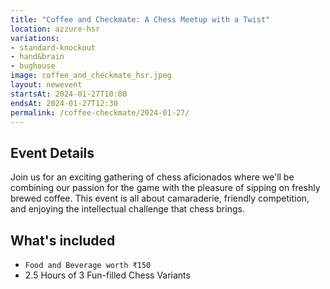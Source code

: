 ```yaml
---
title: "Coffee and Checkmate: A Chess Meetup with a Twist"
location: azzure-hsr
variations:
- standard-knockout
- hand&brain
- bughouse
image: coffee_and_checkmate_hsr.jpeg
layout: newevent
startsAt: 2024-01-27T10:00
endsAt: 2024-01-27T12:30
permalink: /coffee-checkmate/2024-01-27/
---
```

## Event Details

Join us for an exciting gathering of chess aficionados where we'll be
combining our passion for the game with the pleasure of sipping on freshly
brewed coffee. This event is all about camaraderie, friendly competition, and
enjoying the intellectual challenge that chess brings.

## What's included
- `Food and Beverage worth ₹150`
- 2.5 Hours of 3 Fun-filled Chess Variants